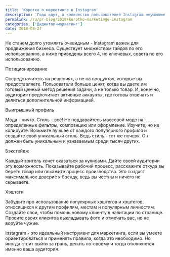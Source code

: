 ```yaml
---
title: 'Коротко о маркетинге в Instagram'
description: 'Годы идут, а количество пользователей Instagram неумолимо растет с каждым днем. С 2014 года количество пользователей увеличилось с 700 миллионов акаунтов до 1 миллиарда. Instagram давно вышел за рамки соцсети и сегодня является огромной платформой для продвижения и продажи практически чего угодно. Не станем долго утомлять очевидным - Instagram важен для продвижения бизнеса.'
permalink: /ru/pr-blog/2018/korotko-marketinge-instagram
categories: ['Диджитал-маркетинг']
date: 2018-08-27
---
```

<p>Не станем долго утомлять очевидным - Instagram важен для продвижения бизнеса. Существует множеством гайдов по его использованию, а ниже приведены всего 4, но ключевых, совета&nbsp;по его использованию.&nbsp;</p>
<p>Позиционирование&nbsp;</p>
<p>Сосредоточитесь на решениях, а не на продуктах, которые вы предоставляете. Пользователи больше ценят, когда вы даете им готовый ценный метод решения задачи, а не только товар. И, конечно, аудитория предпочитает активные аккаунты, где готовы отвечать и делиться дополнительной информацией.&nbsp;</p>
<p>Выигрышный профиль</p>
<p>Мода - ничто. Стиль - всё! Не поддавайтесь массовой моде на определенные фильтры, композицию или оформление. Изучите, но не копируйте. Возьмите лучшее от каждого популярного профиля и создайте свой уникальный стиль. Ведь стиль - тот же почерк. Он должен быть уникальным и узнаваемым среди тысяч других.&nbsp;</p>
<p>Бэкстейдж&nbsp;</p>
<p>Каждый зритель хочет оказаться за кулисами. Дайте своей аудитории эту возможность. Показывайте рабочий процесс, расскажите откуда вы берете товар или покажите процесс производства. Это создаст максимальное доверие к бренду, ведь вы честны и ничего не скрываете.&nbsp;</p>
<p>Хэштеги</p>
<p>Забудьте про использование популярных хэштегов и хэштегов, относящихся к другим профилям, местам и популярным личностям. Создайте свои, чтобы помочь новому клиенту в навигации по странице. Просите своих клиентов выкладывать фото и отмечать вас, но не воруйте чужие.&nbsp;</p>
<p>Instagram - это идеальный инструмент для маркетинга, если вы умеете ориентироваться и применять правила, когда это необходимо. Но иногда стоит выйти за грань, делать по-своему и тогда откликнется именно ваша аудитория.&nbsp;</p>
